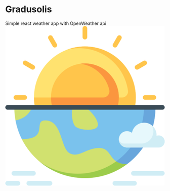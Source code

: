 # **G**radusolis

Simple react weather app with OpenWeather api
![Gradusolis. Track the weather from Your favourite places around the world](https://github.com/Fyrrj/views/blob/master/sunlogo.png?raw=true "Gradusolis")
